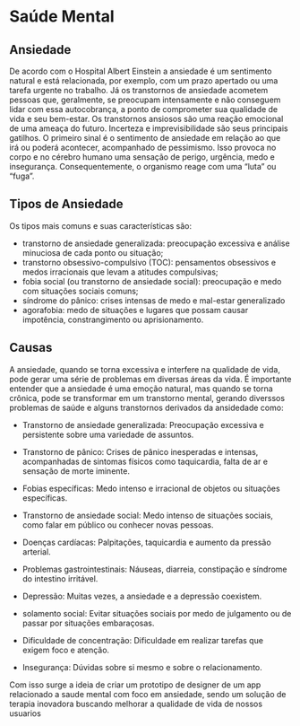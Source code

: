 # Saúde Mental
## Ansiedade

De acordo com o Hospital Albert Einstein a ansiedade é um sentimento natural e está relacionada, por exemplo, com um prazo apertado ou uma tarefa urgente no trabalho. Já os transtornos de ansiedade acometem pessoas que, geralmente, se preocupam intensamente e não conseguem lidar com essa autocobrança, a ponto de comprometer sua qualidade de vida e seu bem-estar.
Os transtornos ansiosos são uma reação emocional de uma ameaça do futuro. Incerteza e imprevisibilidade são seus principais gatilhos. O primeiro sinal é o sentimento de ansiedade em relação ao que irá ou poderá acontecer, acompanhado de pessimismo. Isso provoca no corpo e no cérebro humano uma sensação de perigo, urgência, medo e insegurança. Consequentemente, o organismo reage com uma “luta” ou “fuga”.

## Tipos de Ansiedade
Os tipos mais comuns e suas características são:

  * transtorno de ansiedade generalizada: preocupação excessiva e análise minuciosa de cada ponto ou situação;
  * transtorno obsessivo-compulsivo (TOC): pensamentos obsessivos e medos irracionais que levam a atitudes compulsivas;
  * fobia social (ou transtorno de ansiedade social): preocupação e medo com situações sociais comuns;
  * síndrome do pânico: crises intensas de medo e mal-estar generalizado
  * agorafobia: medo de situações e lugares que possam causar impotência, constrangimento ou aprisionamento.


## Causas 
A ansiedade, quando se torna excessiva e interfere na qualidade de vida, pode gerar uma série de problemas em diversas áreas da vida. É importante entender que a ansiedade é uma emoção natural, mas quando se torna crônica, pode se transformar em um transtorno mental, gerando diverssos problemas de saúde e alguns transtornos derivados da ansidedade como:

* Transtorno de ansiedade generalizada: Preocupação excessiva e persistente sobre uma variedade de assuntos.
* Transtorno de pânico: Crises de pânico inesperadas e intensas, acompanhadas de sintomas físicos como taquicardia, falta de ar e sensação de morte iminente.
* Fobias específicas: Medo intenso e irracional de objetos ou situações específicas.
* Transtorno de ansiedade social: Medo intenso de situações sociais, como falar em público ou conhecer novas pessoas.

* Doenças cardíacas: Palpitações, taquicardia e aumento da pressão arterial.
* Problemas gastrointestinais: Náuseas, diarreia, constipação e síndrome do intestino irritável.
* Depressão: Muitas vezes, a ansiedade e a depressão coexistem.
* solamento social: Evitar situações sociais por medo de julgamento ou de passar por situações embaraçosas.
* Dificuldade de concentração: Dificuldade em realizar tarefas que exigem foco e atenção.
* Insegurança: Dúvidas sobre si mesmo e sobre o relacionamento.

Com isso surge a ideia de criar um prototipo de designer de um app relacionado a saude mental com foco em ansiedade, sendo um solução de terapia inovadora buscando melhorar a qualidade de vida de nossos usuarios
